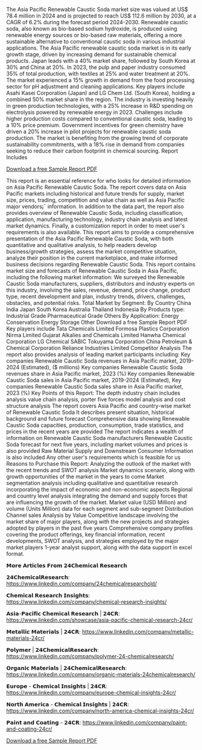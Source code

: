 The Asia Pacific Renewable Caustic Soda market size was valued at US$ 78.4 million in 2024 and is projected to reach US$ 112.6 million by 2030, at a CAGR of 6.2% during the forecast period 2024-2030.
Renewable caustic soda, also known as bio-based sodium hydroxide, is produced using renewable energy sources or bio-based raw materials, offering a more sustainable alternative to conventional caustic soda in various industrial applications.
The Asia Pacific renewable caustic soda market is in its early growth stage, driven by increasing demand for sustainable chemical products. Japan leads with a 40% market share, followed by South Korea at 30% and China at 20%. In 2023, the pulp and paper industry consumed 35% of total production, with textiles at 25% and water treatment at 20%. The market experienced a 15% growth in demand from the food processing sector for pH adjustment and cleaning applications. Key players include Asahi Kasei Corporation (Japan) and LG Chem Ltd. (South Korea), holding a combined 50% market share in the region. The industry is investing heavily in green production technologies, with a 25% increase in R&D spending on electrolysis powered by renewable energy in 2023. Challenges include higher production costs compared to conventional caustic soda, leading to a 10% price premium. Government incentives for green chemistry have driven a 20% increase in pilot projects for renewable caustic soda production. The market is benefiting from the growing trend of corporate sustainability commitments, with a 18% rise in demand from companies seeking to reduce their carbon footprint in chemical sourcing.
Report Includes

[Download a free Sample Report PDF](https://www.24chemicalresearch.com/download-sample/280047/asia-pacific-renewable-caustic-soda-market-2024-2030-26)

This report is an essential reference for who looks for detailed information on Asia Pacific Renewable Caustic Soda. The report covers data on Asia Pacific markets including historical and future trends for supply, market size, prices, trading, competition and value chain as well as Asia Pacific major vendors¡¯ information. In addition to the data part, the report also provides overview of Renewable Caustic Soda, including classification, application, manufacturing technology, industry chain analysis and latest market dynamics. Finally, a customization report in order to meet user's requirements is also available.
This report aims to provide a comprehensive presentation of the Asia Pacific Renewable Caustic Soda, with both quantitative and qualitative analysis, to help readers develop business/growth strategies, assess the market competitive situation, analyze their position in the current marketplace, and make informed business decisions regarding Renewable Caustic Soda. This report contains market size and forecasts of Renewable Caustic Soda in Asia Pacific, including the following market information:
We surveyed the Renewable Caustic Soda manufacturers, suppliers, distributors and industry experts on this industry, involving the sales, revenue, demand, price change, product type, recent development and plan, industry trends, drivers, challenges, obstacles, and potential risks.
Total Market by Segment:
By Country
China
India
Japan
South Korea
Australia
Thailand
Indonesia
By Products type:
Industrial Grade
Pharmaceutical Grade
Others
By Application:
Energy Conservation
Energy Storage
Other
Download a free Sample Report PDF
Key players include
Tata Chemicals Limited
Formosa Plastics Corporation
Nirma Limited
Gujarat Alkalies and Chemicals Limited
Hanwha Chemical Corporation
LG Chemical
SABIC
Tokuyama Corporation
China Petroleum & Chemical Corporation
Reliance Industries Limited
Competitor Analysis
The report also provides analysis of leading market participants including:
Key companies Renewable Caustic Soda revenues in Asia Pacific market, 2019-2024 (Estimated), ($ millions)
Key companies Renewable Caustic Soda revenues share in Asia Pacific market, 2023 (%)
Key companies Renewable Caustic Soda sales in Asia Pacific market, 2019-2024 (Estimated),
Key companies Renewable Caustic Soda sales share in Asia Pacific market, 2023 (%)
Key Points of this Report:
The depth industry chain includes analysis value chain analysis, porter five forces model analysis and cost structure analysis
The report covers Asia Pacific and country-wise market of Renewable Caustic Soda
It describes present situation, historical background and future forecast
Comprehensive data showing Renewable Caustic Soda capacities, production, consumption, trade statistics, and prices in the recent years are provided
The report indicates a wealth of information on Renewable Caustic Soda manufacturers
Renewable Caustic Soda forecast for next five years, including market volumes and prices is also provided
Raw Material Supply and Downstream Consumer Information is also included
Any other user's requirements which is feasible for us
Reasons to Purchase this Report:
Analyzing the outlook of the market with the recent trends and SWOT analysis
Market dynamics scenario, along with growth opportunities of the market in the years to come
Market segmentation analysis including qualitative and quantitative research incorporating the impact of economic and non-economic aspects
Regional and country level analysis integrating the demand and supply forces that are influencing the growth of the market.
Market value (USD Million) and volume (Units Million) data for each segment and sub-segment
Distribution Channel sales Analysis by Value
Competitive landscape involving the market share of major players, along with the new projects and strategies adopted by players in the past five years
Comprehensive company profiles covering the product offerings, key financial information, recent developments, SWOT analysis, and strategies employed by the major market players
1-year analyst support, along with the data support in excel format.

𝗠𝗼𝗿𝗲 𝗔𝗿𝘁𝗶𝗰𝗹𝗲𝘀 𝗙𝗿𝗼𝗺 𝟮𝟰𝗖𝗵𝗲𝗺𝗶𝗰𝗮𝗹 𝗥𝗲𝘀𝗲𝗮𝗿𝗰𝗵

𝟮𝟰𝗖𝗵𝗲𝗺𝗶𝗰𝗮𝗹𝗥𝗲𝘀𝗲𝗮𝗿𝗰𝗵: https://www.linkedin.com/company/24chemicalresearchold/

𝗖𝗵𝗲𝗺𝗶𝗰𝗮𝗹 𝗥𝗲𝘀𝗲𝗮𝗿𝗰𝗵 𝗜𝗻𝘀𝗶𝗴𝗵𝘁𝘀: https://www.linkedin.com/company/chemical-research-insights/

𝗔𝘀𝗶𝗮-𝗣𝗮𝗰𝗶𝗳𝗶𝗰 𝗖𝗵𝗲𝗺𝗶𝗰𝗮𝗹 𝗥𝗲𝘀𝗲𝗮𝗿𝗰𝗵 | 𝟮𝟰𝗖𝗥: https://www.linkedin.com/showcase/asia-pacific-chemical-research-24cr/

𝗠𝗲𝘁𝗮𝗹𝗹𝗶𝗰 𝗠𝗮𝘁𝗲𝗿𝗶𝗮𝗹𝘀 | 𝟮𝟰𝗖𝗥: https://www.linkedin.com/company/metallic-materials-24cr/

𝗣𝗼𝗹𝘆𝗺𝗲𝗿 | 𝟮𝟰𝗖𝗵𝗲𝗺𝗶𝗰𝗮𝗹𝗥𝗲𝘀𝗲𝗮𝗿𝗰𝗵: https://www.linkedin.com/company/polymer-24-chemicalresearch/

𝗢𝗿𝗴𝗮𝗻𝗶𝗰 𝗠𝗮𝘁𝗲𝗿𝗶𝗮𝗹𝘀 | 𝟮𝟰𝗖𝗵𝗲𝗺𝗶𝗰𝗮𝗹𝗥𝗲𝘀𝗲𝗮𝗿𝗰𝗵: https://www.linkedin.com/company/organic-materials-24chemicalresearch/

𝗘𝘂𝗿𝗼𝗽𝗲 - 𝗖𝗵𝗲𝗺𝗶𝗰𝗮𝗹 𝗜𝗻𝘀𝗶𝗴𝗵𝘁𝘀 | 𝟮𝟰𝗖𝗥: https://www.linkedin.com/company/europe-chemical-insights-24cr/

𝗡𝗼𝗿𝘁𝗵 𝗔𝗺𝗲𝗿𝗶𝗰𝗮 - 𝗖𝗵𝗲𝗺𝗶𝗰𝗮𝗹 𝗜𝗻𝘀𝗶𝗴𝗵𝘁𝘀 | 𝟮𝟰𝗖𝗥: https://www.linkedin.com/company/north-america-chemical-insights-24cr/

𝗣𝗮𝗶𝗻𝘁 𝗮𝗻𝗱 𝗖𝗼𝗮𝘁𝗶𝗻𝗴 - 𝟮𝟰𝗖𝗥: https://www.linkedin.com/company/paint-and-coating-24cr/

[Download a free Sample Report PDF](https://www.24chemicalresearch.com/download-sample/280047/asia-pacific-renewable-caustic-soda-market-2024-2030-26)
